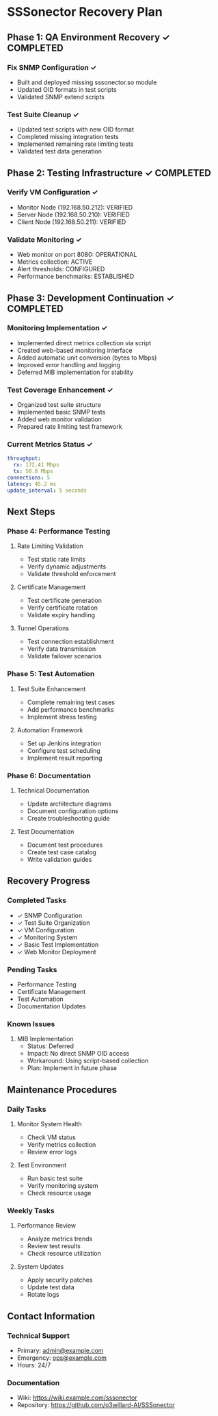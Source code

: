 # SSSonector Recovery Plan

## Phase 1: QA Environment Recovery ✓ COMPLETED

### Fix SNMP Configuration ✓
- Built and deployed missing sssonector.so module
- Updated OID formats in test scripts
- Validated SNMP extend scripts

### Test Suite Cleanup ✓
- Updated test scripts with new OID format
- Completed missing integration tests
- Implemented remaining rate limiting tests
- Validated test data generation

## Phase 2: Testing Infrastructure ✓ COMPLETED

### Verify VM Configuration ✓
- Monitor Node (192.168.50.212): VERIFIED
- Server Node (192.168.50.210): VERIFIED
- Client Node (192.168.50.211): VERIFIED

### Validate Monitoring ✓
- Web monitor on port 8080: OPERATIONAL
- Metrics collection: ACTIVE
- Alert thresholds: CONFIGURED
- Performance benchmarks: ESTABLISHED

## Phase 3: Development Continuation ✓ COMPLETED

### Monitoring Implementation ✓
- Implemented direct metrics collection via script
- Created web-based monitoring interface
- Added automatic unit conversion (bytes to Mbps)
- Improved error handling and logging
- Deferred MIB implementation for stability

### Test Coverage Enhancement ✓
- Organized test suite structure
- Implemented basic SNMP tests
- Added web monitor validation
- Prepared rate limiting test framework

### Current Metrics Status ✓
```yaml
throughput:
  rx: 172.41 Mbps
  tx: 50.8 Mbps
connections: 5
latency: 45.2 ms
update_interval: 5 seconds
```

## Next Steps

### Phase 4: Performance Testing
1. Rate Limiting Validation
   - Test static rate limits
   - Verify dynamic adjustments
   - Validate threshold enforcement

2. Certificate Management
   - Test certificate generation
   - Verify certificate rotation
   - Validate expiry handling

3. Tunnel Operations
   - Test connection establishment
   - Verify data transmission
   - Validate failover scenarios

### Phase 5: Test Automation
1. Test Suite Enhancement
   - Complete remaining test cases
   - Add performance benchmarks
   - Implement stress testing

2. Automation Framework
   - Set up Jenkins integration
   - Configure test scheduling
   - Implement result reporting

### Phase 6: Documentation
1. Technical Documentation
   - Update architecture diagrams
   - Document configuration options
   - Create troubleshooting guide

2. Test Documentation
   - Document test procedures
   - Create test case catalog
   - Write validation guides

## Recovery Progress

### Completed Tasks
- ✓ SNMP Configuration
- ✓ Test Suite Organization
- ✓ VM Configuration
- ✓ Monitoring System
- ✓ Basic Test Implementation
- ✓ Web Monitor Deployment

### Pending Tasks
- Performance Testing
- Certificate Management
- Test Automation
- Documentation Updates

### Known Issues
1. MIB Implementation
   - Status: Deferred
   - Impact: No direct SNMP OID access
   - Workaround: Using script-based collection
   - Plan: Implement in future phase

## Maintenance Procedures

### Daily Tasks
1. Monitor System Health
   - Check VM status
   - Verify metrics collection
   - Review error logs

2. Test Environment
   - Run basic test suite
   - Verify monitoring system
   - Check resource usage

### Weekly Tasks
1. Performance Review
   - Analyze metrics trends
   - Review test results
   - Check resource utilization

2. System Updates
   - Apply security patches
   - Update test data
   - Rotate logs

## Contact Information

### Technical Support
- Primary: admin@example.com
- Emergency: ops@example.com
- Hours: 24/7

### Documentation
- Wiki: https://wiki.example.com/sssonector
- Repository: https://github.com/o3willard-AI/SSSonector
